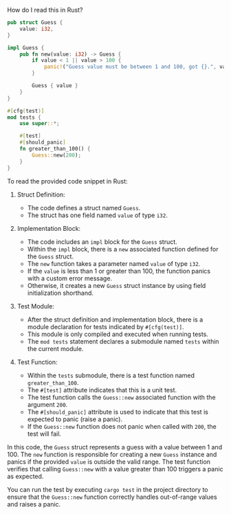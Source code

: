 How do I read this in Rust?

```rust
pub struct Guess {
    value: i32,
}

impl Guess {
    pub fn new(value: i32) -> Guess {
        if value < 1 || value > 100 {
            panic!("Guess value must be between 1 and 100, got {}.", value);
        }

        Guess { value }
    }
}

#[cfg(test)]
mod tests {
    use super::*;

    #[test]
    #[should_panic]
    fn greater_than_100() {
        Guess::new(200);
    }
}
```


To read the provided code snippet in Rust:

1. Struct Definition:
   - The code defines a struct named `Guess`.
   - The struct has one field named `value` of type `i32`.

2. Implementation Block:
   - The code includes an `impl` block for the `Guess` struct.
   - Within the `impl` block, there is a `new` associated function defined for the `Guess` struct.
   - The `new` function takes a parameter named `value` of type `i32`.
   - If the `value` is less than 1 or greater than 100, the function panics with a custom error message.
   - Otherwise, it creates a new `Guess` struct instance by using field initialization shorthand.

3. Test Module:
   - After the struct definition and implementation block, there is a module declaration for tests indicated by `#[cfg(test)]`.
   - This module is only compiled and executed when running tests.
   - The `mod tests` statement declares a submodule named `tests` within the current module.

4. Test Function:
   - Within the `tests` submodule, there is a test function named `greater_than_100`.
   - The `#[test]` attribute indicates that this is a unit test.
   - The test function calls the `Guess::new` associated function with the argument `200`.
   - The `#[should_panic]` attribute is used to indicate that this test is expected to panic (raise a panic).
   - If the `Guess::new` function does not panic when called with `200`, the test will fail.

In this code, the `Guess` struct represents a guess with a value between 1 and 100. The `new` function is responsible for creating a new `Guess` instance and panics if the provided `value` is outside the valid range. The test function verifies that calling `Guess::new` with a value greater than 100 triggers a panic as expected.

You can run the test by executing `cargo test` in the project directory to ensure that the `Guess::new` function correctly handles out-of-range values and raises a panic.